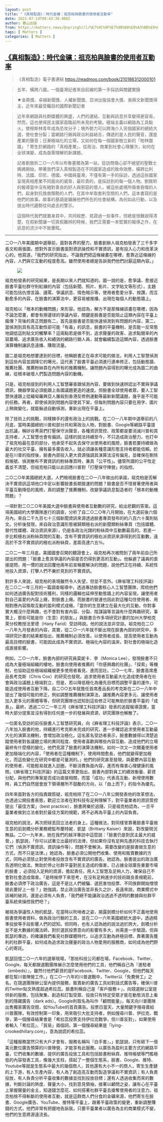 ```yaml
---
layout: post
title: "《真相製造》：時代金礦：祖克柏與臉書的使用者互動率"
date: 2021-07-14T09:43:39.000Z
author: 春山出版
from: https://matters.news/@springhill/%E7%9C%9F%E7%9B%B8%E8%A3%BD%E9%80%A0-%E6%99%82%E4%BB%A3%E9%87%91%E7%A4%A6-%E7%A5%96%E5%85%8B%E6%9F%8F%E8%88%87%E8%87%89%E6%9B%B8%E7%9A%84%E4%BD%BF%E7%94%A8%E8%80%85%E4%BA%92%E5%8B%95%E7%8E%87-bafyreicwkzi3shpmzivvrczbbq2rhv3y6szby3xmytb2ut6paxo4r4n6ye
tags: [ Matters ]
categories: [ Matters ]
---
```

<!--1626255819000-->
[《真相製造》：時代金礦：祖克柏與臉書的使用者互動率](https://matters.news/@springhill/%E7%9C%9F%E7%9B%B8%E8%A3%BD%E9%80%A0-%E6%99%82%E4%BB%A3%E9%87%91%E7%A4%A6-%E7%A5%96%E5%85%8B%E6%9F%8F%E8%88%87%E8%87%89%E6%9B%B8%E7%9A%84%E4%BD%BF%E7%94%A8%E8%80%85%E4%BA%92%E5%8B%95%E7%8E%87-bafyreicwkzi3shpmzivvrczbbq2rhv3y6szby3xmytb2ut6paxo4r4n6ye)
------

<div>
<blockquote>《真相製造》電子書連結 <a href="https://readmoo.com/book/210186312000101" target="_blank">https://readmoo.com/book/210186312000101</a></blockquote><blockquote>五年、橫跨八國，一個臺灣記者來自前線的第一手採訪與關鍵實錄<br class="smart"></blockquote><blockquote>★金鼎獎、卓越新聞獎、人權新聞獎、亞洲出版協會大獎、吳舜文新聞獎得主，近年來最受矚目的國際新聞記者<br class="smart"></blockquote><blockquote>近年來網路與社群媒體的興盛，人們的連結、互動與訊息共享變得更容易，然而，這也使得民主國家面臨前所未見的考驗。極端主義以網路為工具點火，使穆斯林青年成為恐攻分子；境外勢力可以跨海介入另個國家的總統大選，使社會分裂；當網路行銷與政治利益結合，傳遞的是人民的聲音，還是產業的聲音；日漸極端化的立場，又如何在每一個國家樹立新的「柏林圍牆」？寄生於網路的「真相產業」，從政治、商業到社會心理層次，如何在全球演變，成為亟需理解的新課題。</blockquote><blockquote>記者劉致昕二○一六年以布魯塞爾為第一站，從訪問傷心卻不絕望的聖戰士媽媽開始，帶著我們深入真相製造在不同國家造成的致命效應，橫跨比利時、法國、印尼、德國、中國與臺灣，不僅有第一手的採訪，透過這些國家呈現真相產業不同面向的威脅，最珍貴的，是採訪到的每一個人物。劉致昕的報導當中沒有絕對善良的好人與邪惡的壞人，被這些處境所傷害吞噬的人們，起身對抗挽救頹勢的人們，在其中牟取套利空間的人們，這本書寫的是他們的故事。故事的基調是鋪展他們所在的社會結構，為何如此行動，以及提出時代趨勢往何處去的警示。</blockquote><blockquote>這個時代我們就置身其中，共同經歷、見證過一些事件，但總是很難說得清楚，在假新聞讓一切真假難辨的時候，我們正需要一本堅實的報導之作，在訊息的流沙中不致暈眩。</blockquote><hr><p>二○一八年美國期中選舉前，面對各界的壓力，臉書創辦人祖克柏發表了三千多字長文和兩張圖，想對外宣示臉書面對資訊操控和不實資訊，是有投入心力和改革決心的。他寫道，「我們的研究指出，不論我們把這條線畫在哪裡，愈靠近這條線的內容，人們與它互動的程度愈高。雖然使用者總是告訴我們他們討厭這類內容。」</p><figure class="image"><img src="https://assets.matters.news/embed/0c90904e-1afb-4d76-9c80-bd04230ed4bb.jpeg" data-asset-id="0c90904e-1afb-4d76-9c80-bd04230ed4bb" referrerpolicy="no-referrer"><figcaption><span></span></figcaption></figure><p>祖克柏發表的研究結果，是長期以來人們就知道的。圖一說的是，愈爭議、愈接近臉書平臺社群守則紅線的內容（包括新聞、照片、影片、文字貼文等形式），主題可能包括仇恨言論、謾罵、爭議訊息、情色暗示等，使用者愈愛分享、按讚，而互動愈多的內容，在臉書的演算法中，更容易被推播、出現在每個人的動態牆上。</p><p>祖克柏以「根本的動機問題」來形容。他認為，解方不是那條線該畫在哪裡，因為不論怎麼畫，都會有擦邊球的爭議內容，關鍵是臉書是否能阻止這類內容在平臺上瘋傳？背後的真正問題有二，首先是臉書是否能快速偵測到有問題的內容，第二，當偵測到具有高互動性卻可能「有毒」的訊息，臉書的平臺機制，是否能一反常態地調低這則貼文的觸擊率？這兩點若是做不到，追求聲量的政客、追求點閱率的內容農場、追求廣告收入和績效的網路行銷人員，就會繼續製造這類內容，透過臉書演算機制讓訊息遠播、賺取流量。</p><p>圖二是祖克柏想要達到的目標，他稱臉書正在尋求可能的做法，利用人工智慧偵測到這些內容並調降它的曝光，這代表了臉書平臺必須進行連串修正，包括動態牆、推薦社團、推薦粉絲頁在內所有的推薦機制，讓問題內容得到的曝光成為圖二的曲線，從根本破壞人們製造問題內容的動機。</p><p>只是，祖克柏提到的利用人工智慧審查跟偵測內容，要做到快速辨認出不實與爭議資訊，機器學習必須能跟上各國議題更迭的速度。但臉書全球使用者眾，要人工智慧快速跟上從緬甸羅興亞人屠殺到香港反修例運動等最新新聞議題，幾乎是不可能的任務。再者，即使偵測到問題內容使其下架，但每則問題內容只要在用字、圖片上稍做變化，就能躲過自動偵測，重新出現在平臺上。</p><p>除了技術上的挑戰，同樣棘手的還有政治上的挑戰。在二○一八年期中選舉前的八月底，當時美國總統川普和部分共和黨政治人物，對臉書、Google等網路平臺提出抗議，稱矽谷菁英們打壓保守派聲音，各種資訊管控、政策都是要消滅川普和其支持者，人工智慧也會有偏誤。這樣的說法持續至今，不只造成政治壓力，也打中了祖克柏最在意的部分，他承受不起失去保守派使用者的風險，臉書若要持續做為最大的社交平臺、擁有最多廣告收入，就必須讓各種意識形態支持者都能信賴。於是在川普的指控後，臉書內部投入更大資源強調其演算法沒有偏見，並確保在刪除假帳號、偵測散布不實資訊的粉絲專頁時，兼具「公平性」。儘管所謂的公平性定義並不清楚，但祖克柏只能以此回應川普對「打壓保守陣營」的指控。</p><p>二○二○年美國總統大選，人們檢視臉書在二○一八年做出的承諾，祖克柏是否解決不實資訊這項他口中足以影響臉書長期營運的問題？臉書是否不惜冒著使用者與平臺互動降低的風險，真的調整了推薦機制，改變爭議訊息製造者的「根本的動機問題」？</p><p>一項針對二○二○年美國大選中臉書與使用者互動數的研究，給出悲觀的答案。這項美國紐約大學團隊進行的調查，分析了自二○二○年八月開始，在大選前後六個月內，來自二千九百七十三個新聞資訊來源透過臉書專頁發布的約八百六十萬則貼文。分析後發現，來自政治意識形態被歸類極右派的新聞類粉絲專頁（包括媒體、替代性媒體、政治資訊來源），仍是各政治光譜的粉絲頁中互動數最高的。若進一步比較極右派粉絲頁間的互動，含有不實資訊的極右派資訊來源得到的互動數，遠高於不含不實資訊的極右派粉絲頁，差距高達六五％。</p><p>二○二一年三月底，美國國會召開的聽證會上，祖克柏再次被問到了兩年前自己所提出的問題：「臉書上愈具爭議的內容是否仍得到更高的互動」。他躲避了議員的直接提問，用一慣的說法回覆他兩年前宣稱要解決的問題，說他們正在持續、系統性地投入資源，打擊人們不樂於見到的不實資訊。</p><p>對許多人來說，祖克柏的表現雖然令人失望，但並不意外。《麻省理工科技評論》在二○二一年三月的一篇調查報導中，透過專訪臉書核心人工智慧團隊，爬梳他們如何透過廣告配對技術獲利，同樣的邏輯也延伸至動態牆上的內容呈現，讓使用者對自己喜愛的內容上癮，對臉書上癮。而臉書的營運也因此對這種勾住使用者、用相對應內容換取互動的盈利模式成癮。「當你的生意建立在最大化的互動，你對事實大概沒什麼興趣，也不會對有害內容、分裂、陰謀論等言論有什麼興趣研究，事實上，那些可能是你（生意）的朋友。」與臉書合作多項研究計畫的加州大學柏克萊分校教授法里德（Hany Farid）受訪時說。他的說法並非空談。祖克柏在二○一八年九月發表的內容，其實，從二○一六年就不斷出現在臉書內部的研究中，多項研究計畫的結果都指出，推薦機制必須改善。以使用者成長、提高使用者互動為最高目標的臉書，可能因此成為不實資訊、極端化內容的溫床，對社會的極端化造成直接影響。</p><p>例如，二○一六年，臉書內部的研究員莫妮卡．李（Monica Lee），發現臉書不只成為大量極端組織的棲地，臉書向使用者推薦的「你感興趣的社團」、「探索」等機制，也協助這些極端組織被更多使用者看見、進而茁壯。二○一七年，臉書首席產品長考克斯（Chris Cox）的研究也發現，追求使用者互動最大化造成使用者在社會與政治議題上極端對立，但是，若以降低極化為優先目標而調整平臺的運作，可能造成使用者互動下降。自二○○五年就擔任首席產品長的考克斯在二○一八年中提出了幾個可能的修正，例如調整推薦機制演算法，讓推薦內容更多元、讓使用者加入更多元的團體等等，但研究團隊也認知到這些修正可能無助於臉書平臺的「成長」。最終，透過二○二一年三月《麻省理工科技評論》發表的追蹤報導證實，當時大部分提案並沒有得到任何進一步的發展與資源，研究團隊也解散了。</p><p>一位匿名受訪的前任臉書人工智慧研究員，向《麻省理工科技評論》表示，二○一八年加入臉書的他，持續進行考克斯未完成的研究，進一步確認追求使用者互動最大化的演算法機制，會增加政治極化。這名匿名受訪者表示，臉書數據得以清楚追蹤使用者對各議題立場的異同程度、使用者喜歡與哪些內容互動、造成他們的立場最終有什麼樣的變化，他們見證了臉書的演算法機制，如何一次又一次餵養使用者更加極端化的內容，「使用者在這種機制下，使用時間愈長，他們就變得更加極化，而這些變化在研究中都是可量測的。」他們的研究甚至發現，與憂鬱內容互動的使用者，可能輕易就進入迴圈，不斷消費負面內容，進而有傷害心理健康的風險。《麻省理工科技評論》的這篇文章更指出，臉書內部對員工的績效衡量、薪資分配，與他們的專案是否成功直接相關，而當「成功」代表高互動、新增使用數時，員工們自然就會放下領導層所不鼓勵的方向，以「由上而下」的指令為優先。</p><p>四年來面對各方的指責跟質疑，祖克柏除了在二○一八年公開發表他的改革想法，也透過公開投書表態，歡迎立法者在對科技有足夠理解下，對平臺業者的資訊管控提出「最佳方案」（best practice），臉書將樂於追隨，只是祖克柏認為，一旦平臺業者做到立法者對於最佳方案的規範，將不必再為平臺上的內容負責。</p><p>祖克柏的說法，再次把球丟回立法者的身上。這種做法，對同樣曾靠著臉書平臺做生意的前劍橋分析業務總監布蘭特妮．凱瑟（Brittany Kaiser）來說，對改變現況無益。二○一九年末，她在我們的越洋專訪中這麼說：「臉書仍是對民主最大的威脅，」凱瑟說，「你可以試著立出最好的法律，但如果你沒有足夠先進的科技去執行它們（偵測不實資訊、資訊操作等），問題不會解決。需要改變的是臉書做生意的方式，而不只是法律。」她認為，臉書必須公開他們收集、使用和販賣數據的方式，同時必須禁止對使用者投放含有不實資訊的廣告。她認為，臉書提出的政治廣告透明化做法，無助於停止社群平臺對民主造成的傷害，已占據全球廣告重要市場的臉書 ，必須投入足夠的資源，擔起責任，用人工智慧及足夠人力，確保自己不會對社會造成傷害。「是時候停下來思考，在沒有足夠進步的技術跟良善規範前，臉書必須停下政治廣告，這是不是比人們被騙、選民害怕投票、不同族群開始憎恨彼此要好上一些？」她強調，禁止政治廣告並非長久之計，長遠來說，商業模式中該補的破洞，還是必須有人負責，「我們總不能讓政治透過不透明的數據與社群平臺系統來操控我們吧？」</p><p>被視為爭議性人物的凱瑟，在當時以吹哨者之姿，揭露劍橋分析如何不正義地使用臉書使用者資料，做為政治行銷的工具，並在二○一六年美國總統大選中，透過精準投放等手段影響人們的認知。但同時，也有人認為她的說法過於誇大，劍橋分析並不是大數據的魔法師，對於選民投票意向的影響有多大，尚需進一步驗證。但與凱瑟的專訪，的確讓我們看見社群媒體時代，以追求互動為終極目標、靠著廣告獲利的社群平臺，如何成為追求政治聲量的政治人物愛用的服務商，如何成為他們野心的寄託。</p><p>凱瑟回憶二○一六年的選舉現場，「那些科技公司都在場，Facebook、Twitter、Google，每天都跟選戰團隊展示怎麼使用他們的工具，他們稱自己為『進駐者（embeds）』，雖然付他們薪資的是Facebook、Twitter、Google，但他們每天都在幫川普陣營工作。」在二○一六年的川普選戰中，Twitter以「免費勞工」之名，在競選團隊辦公室內提供服務，販賣新的廣告工具如對話式廣告等，確保川普的Twitter貼文熱度超過希拉蕊。臉書則稱自己是「客戶服務＋」，向競選辦公室提供新的服務，包括聚集、創造和訂製受眾、投放只有特定受眾才能在動態消息上看到的隱藏廣告（dark ads）。Google則取名為叫作「顧問能量」，每天向川普團隊出售獨家廣告空間，如YouTube的首頁廣告。投票日當天，大量關鍵字搜尋賣給川普團隊，有效控制第一印象，用來吸引大批支持者，例如搜尋川普、伊拉克、戰爭，第一個搜尋結果會是「希拉蕊投票支持伊拉克戰爭，但川普反對」，如果使用者輸入「希拉蕊」、「貿易」兩個詞，第一個搜尋結果是「lying-crookedhillary.com」，意為說謊的希拉蕊。</p><p>「這種服務當然只有大戶才會有，服務名稱叫『白手套』，」凱瑟說，只有砸下一億美元數位廣告預算的川普陣營，才能享有此服務。以廣告為盈利主要方式的網路平臺，它們收集的數據、提供的廣告投放工具和包括臉書粉絲頁、推特帳號等門檻極低的內容發表工具，像幾大支柱，搭起了一整個生態系，臉書、Google、推特、Youtube等就是生態系中最大的幾個商人，其他還有大小不一的商人，寄生生產鏈的上下游，有人生產內容，有人為了創造高互動而製造爭議和不實資訊；有人負責投放，有人負責分析平臺收集的數據並找到投放目標；還有人透過收集而來的數據，判斷討論的熱度、聲量大小，找到意見領袖，接著以顧問之姿，讓有心在平臺上掌握聲量的金主，知道錢怎麼花、如何搭著社群平臺去搶奪使用者的注意力。祖克柏捨不得斬斷的使用者互動，就是這群商人們分食的金礦來源，他們寄生在臉書、Google廣告、YouTube、推特等平臺上，跟著平臺政策的變更，重新調整賺錢的方式，他們非常有把握地告訴我，只要平臺業者以廣告為主的商業模式不變，他們的生意將源遠流長。</p><p><br></p><p><br></p>
</div>
